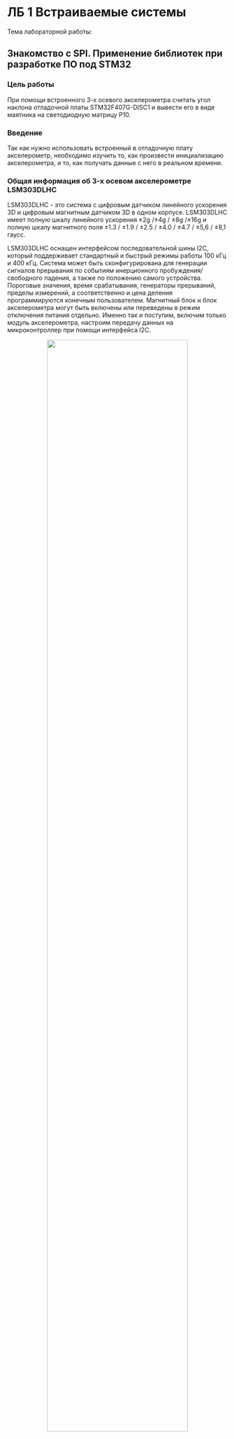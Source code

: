 # ЛБ 1 Встраиваемые системы

Тема лабораторной работы:

## Знакомство с SPI. Применение библиотек при разработке ПО под STM32

### Цель работы

При помощи встроенного 3-х осевого акселерометра считать угол наклона отладочной платы STM32F407G-DISC1 и вывести его в виде маятника на светодиодную матрицу P10.


### Введение

Так как нужно использовать встроенный в отладочную плату акселерометр, необходимо изучить то, как произвести инициализацию акселерометра, и то, как получать данные с него в реальном времени.

### Общая информация об 3-х осевом акселерометре LSM303DLHC

LSM303DLHC - это система с цифровым датчиком линейного ускорения 3D и цифровым магнитным датчиком 3D в одном корпусе.
LSM303DLHC имеет полную шкалу линейного ускорения ±2g /±4g / ±8g /±16g и полную шкалу магнитного поля ±1.3 / ±1.9 / ±2.5 / ±4.0 / ±4.7 / ±5,6 / ±8,1 гаусс.

LSM303DLHC оснащен интерфейсом последовательной шины I2C, который поддерживает стандартный и быстрый режимы работы 100 кГц и 400 кГц. Система может быть сконфигурирована для генерации сигналов прерывания по событиям инерционного пробуждения/свободного падения, а также по положению самого устройства. Пороговые значения, время срабатывания, генераторы прерываний, пределы измерений, а соответственно и цена деления программируются конечным пользователем. Магнитный блок и блок акселерометра могут быть включены или переведены в режим отключения питания отдельно.
Именно так и поступим, включим только модуль акселерометра, настроим передачу данных на микроконтроллер при помощи интерфейса I2C.


<p align="center" width="100%">
    <img width="80%" src="./Images/image4.png">
</p>

### Получение информации с акселерометра и её обработка

Для получения информации с акселерометра были создана некоторая библиотека на языке C, состоящая из двух файлов заголовочного (.h) и исходного (.c). Эта библиотека содержит функции и препроцессорные директивы для более удобного использования LSM303DLHC, в том числе выбор измеряемого диапазона ускорений. Чтение и передача данных из микроконтроллера к акселерометру реализована в библиотеке за счет побитовых операций, по интерфейсу I2C

Ниже видны настройки используемого интерфейса
<p align="center" width="100%">
    <img width="60%" src="./Images/image5.png">
</p>

В основном коде программы использование библиотеки сводится к инициализации и проверки связи между микроконтроллером и акселерометром и постоянному опросу датчика в цикле с записью значений ускорений в глобальные переменные x_acc, y_acc, z_acc. После этого начинается обработка данных.

Обработка данных заключается в представлении значений y_acc и z_acc в качестве вектора и нахождение угла между векторной суммой этих ускорений и вертикальным направлением. Угол затем программно фильтруется. После этого, координаты «груза» вычисляются по теореме Пифагора. В качестве гипотенузы используется переменная, содержащая длину «нити маятника».

Ниже приведен программный код вышеупомянутых действий
 
```c
Accel_ReadAcc();
angle = weightCoordinatesCalc();
angleFiltred = expRunningAverage(angle);
weight.x = RopeLength * cos(angleFiltred);
weight.y = RopeLength * sin(angleFiltred) + 7;

```

### Организация вывода на светодиодный модуль P10

Модуль P10 разделён на 4 зоны сканирования по 128 светодиодов в каждой. На рисунке ниже зоны обозначены цветами.

<p align="center" width="100%">
    <img width="100%" src="./Images/image6.png">
</p>

Каждая зона управляется 16 8-битными сдвиговыми регистрами с защелкой. Светодиоды подключены по матричной схеме, катоды светодиодов подключены к выходам сдвиговых регистров, а аноды через транзисторы подключены к линии питания, а также стянуты к земле, чтобы гарантировать нулевой потенциал на них при закрытых транзисторах.

На принципиальной схеме (ниже) видно, что для того, чтобы зажечь светодиод, необходимо, чтобы на выходе регистра (D1-D16), подключенного к катоду этого светодиода был логический ноль, а также должен быть открыт соответствующий нужной зоне MOSFET-транзистор (VT1-VT4).

<p align="center" width="100%">
    <img width="100%" src="./Images/image7.png">
</p>

Таким образом, управлять зоной сканирования модуля можно последовательно загружая данные в сдвиговые регистры (вход R), затем перенося их в регистры хранения путем активации защелки (вход SCLK). Текущая зона выбирается комбинацией логических уровней на входах модуля A и B. Вход OE используется для разрешения работы матрицы, а также управления её яркостью путем подачи ШИМ-сигнала на этот вход.

### Настройка SPI в STM32
Загружать данные в сдвиговые регистры можно с помощью встроенного в STM32 интерфейса SPI. Он использует для обмена данными те же принципы, что и сдвиговые регистры, используемые в модуле P10. Микроконтроллер выдает тактирование (CLK), по фронту которого периферийное устройство проверяет состояние шины данных (MOSI), загружая их в свой сдвиговый регистр.

Настройка SPI в STM32 CubeMX:

<p align="center" width="100%">
    <img width="60%" src="./Images/image8.png">
</p>

Все настройки по умолчанию, изменим только Prescaler - установим максимальный, чтобы компоненты модуля P10 успевали переключаться между логическими уровнями. Если оставить частоту тактирования больше, модуль не функционирует корректно.

CubeMX автоматически определил выходы SPI (SPI1_SCK и SPI1_MOSI). Также определим ножку GPIO для разрешения работы модуля и управления яркостью (nOE).

Для выбора текущей зоны назначим также два пина GPIO, которые будут подключены к входам A и B модуля, дадим им соответствующие имена.

<p align="center" width="100%">
    <img width="60%" src="./Images/image11.png">
</p>


### Использование библиотеки для управления модулем

Использование библиотек позволяет значительно ускорить разработку программного обеспечения. Как правило библиотеки для STM32 состоят из пар заголовочных и исходных файлов языка Си. Заголовочные файлы содержат необходимые препроцессорные директивы, объявления типов данных и прототипы функций, а исходные файлы дополняют эти прототипы программным кодом.

В случае данной лабораторной работы была использована библиотека DMD для модуля P10. Её использование позволяет автоматизировать шаги, которые необходимо выполнить для работы матрицы.
Для отрисовки текста на матрицу перед кодом обновления экрана используются следующие функции:
```c
disp1color_FillScreenbuff(0);
disp1color_DrawPixel((int) anchor.x, (int) anchor.y, 1);
disp1color_DrawPixel((int) weight.x, (int) weight.y, 1);
disp1color_DrawLine((int) anchor.x, (int) anchor.y, (int) weight.x,(int) weight.y);
disp1color_DrawCircle((int) weight.x, (int) weight.y, 2);

disp1color_UpdateFromBuff(); //Перевод рассчитанных данных в массив
prepare_data(); //Разбиение массива на массивы под каждую строку

disp_row(0);
disp_row(1);
disp_row(2);
disp_row(3);

```
Этот код производит следующие действия:

1.Очистить экран от предыдущего кадра

2.Вывести неподвижную точку «подвеса» и точку центра «маятника»

3.Вывести прямую, соединяющую две вышеуказанные точки

4.Вывести окружность с центром в подвижной точке и радиусом 2 пикселя.
 

### Результат работы:
<p align="center" width="100%">
    <img width="80%" src="./Images/image12_1.png">
</p>
<p align="center" width="100%">
    <img width="80%" src="./Images/image12_2.png">
</p>



